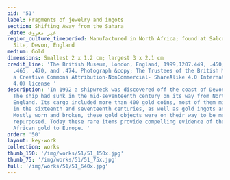 ```yaml
---
pid: '51'
label: Fragments of jewelry and ingots
section: Shifting Away from the Sahara
_date: غير معروف
region_culture_timeperiod: Manufactured in North Africa; found at Salcombe Cannon
  Site, Devon, England
medium: Gold
dimensions: Smallest 2 x 1.2 cm; largest 3 x 2.1 cm
credit_line: 'The British Museum, London, England, 1999,1207.449, .450, .460, .461,
  .465, .470, and .474. Photograph &copy; The Trustees of the British Museum. Shared under
  a Creative Commons Attribution-NonCommercial- ShareAlike 4.0 International (CC BY-NC-SA
  4.0) license '
description: 'In 1992 a shipwreck was discovered off the coast of Devon, England.
  The ship had sunk in the mid-seventeenth century on its way from North Africa to
  England. Its cargo included more than 400 gold coins, most of them minted in Morocco
  in the sixteenth and seventeenth centuries, as well as gold ingots and jewelry.
  Mostly worn and broken, these gold objects were on their way to be melted down and
  repurposed. Today these rare items provide compelling evidence of the export of
  African gold to Europe. '
order: '50'
layout: key-work
collection: works
thumb_150: '/img/works/51/51_150x.jpg'
thumb_75: '/img/works/51/51_75x.jpg'
full: '/img/works/51/51_640x.jpg'
---
```

